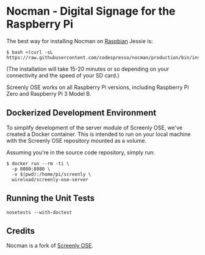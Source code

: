 # Nocman - Digital Signage for the Raspberry Pi

The best way for installing Nocman on [Raspbian](https://www.raspberrypi.org/downloads/raspbian/) Jessie is:

```
$ bash <(curl -sL https://raw.githubusercontent.com/codespresso/nocman/production/bin/install.sh)
```

(The installation will take 15-20 minutes or so depending on your connectivity and the speed of your SD card.)

Screenly OSE works on all Raspberry Pi versions, including Raspberry Pi Zero and Raspberry Pi 3 Model B.

## Dockerized Development Environment

To simplify development of the server module of Screenly OSE, we've created a Docker container. This is intended to run on your local machine with the Screenly OSE repository mounted as a volume.

Assuming you're in the source code repository, simply run:

```
$ docker run --rm -ti \
  -p 8080:8080 \
  -v $(pwd):/home/pi/screenly \
  wireload/screenly-ose-server
```

## Running the Unit Tests

    nosetests --with-doctest

## Credits
Nocman is a fork of [Screenly OSE](https://www.screenly.io/ose/).